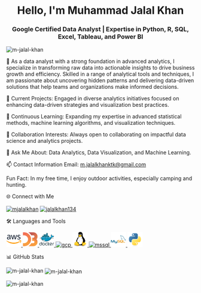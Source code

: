 <h1 align="center">Hello, I'm Muhammad Jalal Khan</h1> <h3 align="center">Google Certified Data Analyst | Expertise in Python, R, SQL, Excel, Tableau, and Power BI</h3>
<p align="left"> <img src="https://komarev.com/ghpvc/?username=m-jalal-khan&label=Profile%20views&color=0e75b6&style=flat" alt="m-jalal-khan" /> </p>

🔹 As a data analyst with a strong foundation in advanced analytics, I specialize in transforming raw data into actionable insights to drive business growth and efficiency. Skilled in a range of analytical tools and techniques, I am passionate about uncovering hidden patterns and delivering data-driven solutions that help teams and organizations make informed decisions.

🔭 Current Projects: Engaged in diverse analytics initiatives focused on enhancing data-driven strategies and visualization best practices.

🌱 Continuous Learning: Expanding my expertise in advanced statistical methods, machine learning algorithms, and visualization techniques.

👥 Collaboration Interests: Always open to collaborating on impactful data science and analytics projects.

💬 Ask Me About: Data Analytics, Data Visualization, and Machine Learning.

📫 Contact Information
Email: m.jalalkhanktk@gmail.com

Fun Fact: In my free time, I enjoy outdoor activities, especially camping and hunting.

🌐 Connect with Me
<p align="left"> <a href="https://linkedin.com/in/mjalalkhan" target="_blank"><img align="center" src="https://raw.githubusercontent.com/rahuldkjain/github-profile-readme-generator/master/src/images/icons/Social/linked-in-alt.svg" alt="mjalalkhan" height="30" width="40" /></a> <a href="https://instagram.com/jalalkhan134" target="_blank"><img align="center" src="https://raw.githubusercontent.com/rahuldkjain/github-profile-readme-generator/master/src/images/icons/Social/instagram.svg" alt="jalalkhan134" height="30" width="40" /></a> </p>
🛠️ Languages and Tools
<p align="left"> <a href="https://aws.amazon.com" target="_blank" rel="noreferrer"> <img src="https://raw.githubusercontent.com/devicons/devicon/master/icons/amazonwebservices/amazonwebservices-original-wordmark.svg" alt="aws" width="40" height="40"/> </a> <a href="https://d3js.org/" target="_blank" rel="noreferrer"> <img src="https://raw.githubusercontent.com/devicons/devicon/master/icons/d3js/d3js-original.svg" alt="d3js" width="40" height="40"/> </a> <a href="https://www.docker.com/" target="_blank" rel="noreferrer"> <img src="https://raw.githubusercontent.com/devicons/devicon/master/icons/docker/docker-original-wordmark.svg" alt="docker" width="40" height="40"/> </a> <a href="https://cloud.google.com" target="_blank" rel="noreferrer"> <img src="https://www.vectorlogo.zone/logos/google_cloud/google_cloud-icon.svg" alt="gcp" width="40" height="40"/> </a> <a href="https://www.linux.org/" target="_blank" rel="noreferrer"> <img src="https://raw.githubusercontent.com/devicons/devicon/master/icons/linux/linux-original.svg" alt="linux" width="40" height="40"/> </a> <a href="https://www.microsoft.com/en-us/sql-server" target="_blank" rel="noreferrer"> <img src="https://www.svgrepo.com/show/303229/microsoft-sql-server-logo.svg" alt="mssql" width="40" height="40"/> </a> <a href="https://www.mysql.com/" target="_blank" rel="noreferrer"> <img src="https://raw.githubusercontent.com/devicons/devicon/master/icons/mysql/mysql-original-wordmark.svg" alt="mysql" width="40" height="40"/> </a> <a href="https://www.python.org" target="_blank" rel="noreferrer"> <img src="https://raw.githubusercontent.com/devicons/devicon/master/icons/python/python-original.svg" alt="python" width="40" height="40"/> </a> </p>
📊 GitHub Stats
<p><img align="left" src="https://github-readme-stats.vercel.app/api/top-langs?username=m-jalal-khan&show_icons=true&locale=en&layout=compact" alt="m-jalal-khan" /></p> <p>&nbsp;<img align="center" src="https://github-readme-stats.vercel.app/api?username=m-jalal-khan&show_icons=true&locale=en" alt="m-jalal-khan" /></p> <p><img align="center" src="https://github-readme-streak-stats.herokuapp.com/?user=m-jalal-khan&" alt="m-jalal-khan" /></p>
